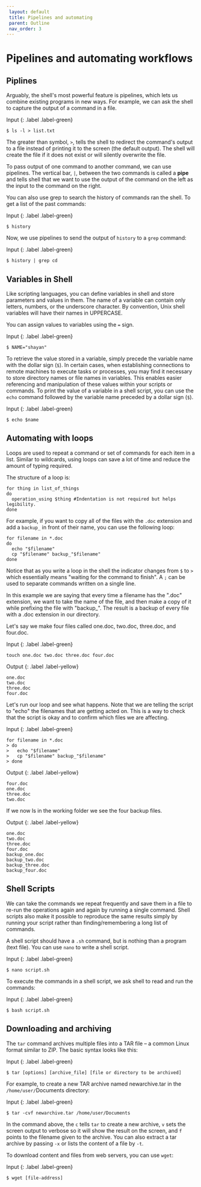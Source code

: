```yaml
---
 layout: default
 title: Pipelines and automating
 parent: Outline
 nav_order: 3
---
```


# Pipelines and automating workflows

## Piplines 

Arguably, the shell's most powerful feature is pipelines, which lets us combine existing programs in new ways. For example, we can ask the shell to capture the output of a command in a file. 

Input
{: .label .label-green}
~~~
$ ls -l > list.txt
~~~

The greater than symbol, `>`, tells the shell to redirect the command's output to a file instead of printing it to the screen (the default output). The shell will create the file if it does not exist or will silently overwrite the file. 

To pass output of one command to another command, we can use pipelines. The vertical bar, `|`, between the two commands is called a **pipe** and tells shell that we want to use the output of the command on the left as the input to the command on the right. 

You can also use grep to search the history of commands ran the shell. To get a list of the past commands: 

Input
{: .label .label-green}
~~~
$ history
~~~

Now, we use pipelines to send the output of `history` to a `grep` command:

Input
{: .label .label-green}
~~~
$ history | grep cd
~~~

## Variables in Shell

Like scripting languages, you can define variables in shell and store parameters and values in them. The name of a variable can contain only letters, numbers, or the underscore character. By convention, Unix shell variables will have their names in UPPERCASE.

You can assign values to variables using the `=` sign.

Input
{: .label .label-green}
~~~
$ NAME="shayan"
~~~

To retrieve the value stored in a variable, simply precede the variable name with the dollar sign (`$`). In certain cases, when establishing connections to remote machines to execute tasks or processes, you may find it necessary to store directory names or file names in variables. This enables easier referencing and manipulation of these values within your scripts or commands. To print the value of a variable in a shell script, you can use the `echo` command followed by the variable name preceded by a dollar sign (`$`).

Input
{: .label .label-green}
~~~
$ echo $name
~~~

## Automating with loops

Loops are used to repeat a command or set of commands for each item in a list. Similar to wildcards, using loops can save a lot of time and reduce the amount of typing required. 

The structure of a loop is:

~~~
for thing in list_of_things
do
  operation_using $thing #Indentation is not required but helps legibility.
done
~~~

For example, if you want to copy all of the files with the `.doc` extension and add a `backup_` in front of their name, you can use the following loop:

~~~
for filename in *.doc
do
  echo "$filename"
  cp "$filename" backup_"$filename"
done
~~~

Notice that as you write a loop in the shell the indicator changes from `$` to `>` which essentially means "waiting for the command to finish". A `;` can be used to separate commands written on a single line.

In this example we are saying that every time a filename has the ".doc" extension, we want to take the name of the file, and then make a copy of it while prefixing the file with "backup_". The result is a backup of every file with a .doc extension in our directory.

Let's say we make four files called one.doc, two.doc, three.doc, and four.doc.

Input
{: .label .label-green}
~~~
touch one.doc two.doc three.doc four.doc
~~~
Output
{: .label .label-yellow}
~~~
one.doc
two.doc
three.doc
four.doc
~~~

Let's run our loop and see what happens. Note that we are telling the script to "echo" the filenames that are getting acted on. This is a way to check that the script is okay and to confirm which files we are affecting.

Input
{: .label .label-green}
~~~
for filename in *.doc
> do
>   echo "$filename"
>   cp "$filename" backup_"$filename"
> done
~~~
Output
{: .label .label-yellow}
~~~
four.doc
one.doc
three.doc
two.doc
~~~

If we now ls in the working folder we see the four backup files.

Output
{: .label .label-yellow}
~~~
one.doc
two.doc
three.doc
four.doc
backup_one.doc
backup_two.doc
backup_three.doc
backup_four.doc
~~~

## Shell Scripts

We can take the commands we repeat frequently and save them in a file to re-run the operations again and again by running a single command. Shell scripts also make it possible to reproduce the same results simply by running your script rather than finding/remembering a long list of commands.

A shell script should have a `.sh` command, but is nothing than a program (text file). You can use `nano` to write a shell script.

Input
{: .label .label-green}
~~~
$ nano script.sh
~~~

To execute the commands in a shell script, we ask shell to read and run the commands:

Input
{: .label .label-green}
~~~
$ bash script.sh
~~~

## Downloading and archiving

The `tar` command archives multiple files into a TAR file – a common Linux format similar to ZIP. The basic syntax looks like this:

Input
{: .label .label-green}
~~~
$ tar [options] [archive_file] [file or directory to be archived]
~~~

For example, to create a new TAR archive named newarchive.tar in the `/home/user/`Documents directory:

Input
{: .label .label-green}
~~~
$ tar -cvf newarchive.tar /home/user/Documents
~~~

In the command above, the `c` tells `tar` to create a new archive, `v` sets the screen output to verbose so it will show the result on the screen, and
`f` points to the filename given to the archive. You can also extract a tar archive by passing `-x` or lists the content of a file by `-t`. 

To download content and files from web servers, you can use `wget`:

Input
{: .label .label-green}
~~~
$ wget [file-address]
~~~


